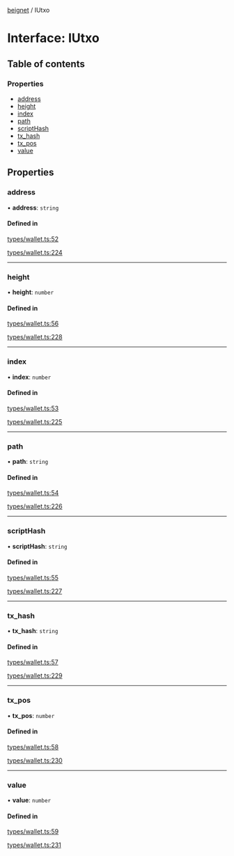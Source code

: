 [beignet](../README.md) / IUtxo

# Interface: IUtxo

## Table of contents

### Properties

- [address](IUtxo.md#address)
- [height](IUtxo.md#height)
- [index](IUtxo.md#index)
- [path](IUtxo.md#path)
- [scriptHash](IUtxo.md#scripthash)
- [tx\_hash](IUtxo.md#tx_hash)
- [tx\_pos](IUtxo.md#tx_pos)
- [value](IUtxo.md#value)

## Properties

### address

• **address**: `string`

#### Defined in

[types/wallet.ts:52](https://github.com/coreyphillips/beignet/blob/f8e8e28/src/types/wallet.ts#L52)

[types/wallet.ts:224](https://github.com/coreyphillips/beignet/blob/f8e8e28/src/types/wallet.ts#L224)

___

### height

• **height**: `number`

#### Defined in

[types/wallet.ts:56](https://github.com/coreyphillips/beignet/blob/f8e8e28/src/types/wallet.ts#L56)

[types/wallet.ts:228](https://github.com/coreyphillips/beignet/blob/f8e8e28/src/types/wallet.ts#L228)

___

### index

• **index**: `number`

#### Defined in

[types/wallet.ts:53](https://github.com/coreyphillips/beignet/blob/f8e8e28/src/types/wallet.ts#L53)

[types/wallet.ts:225](https://github.com/coreyphillips/beignet/blob/f8e8e28/src/types/wallet.ts#L225)

___

### path

• **path**: `string`

#### Defined in

[types/wallet.ts:54](https://github.com/coreyphillips/beignet/blob/f8e8e28/src/types/wallet.ts#L54)

[types/wallet.ts:226](https://github.com/coreyphillips/beignet/blob/f8e8e28/src/types/wallet.ts#L226)

___

### scriptHash

• **scriptHash**: `string`

#### Defined in

[types/wallet.ts:55](https://github.com/coreyphillips/beignet/blob/f8e8e28/src/types/wallet.ts#L55)

[types/wallet.ts:227](https://github.com/coreyphillips/beignet/blob/f8e8e28/src/types/wallet.ts#L227)

___

### tx\_hash

• **tx\_hash**: `string`

#### Defined in

[types/wallet.ts:57](https://github.com/coreyphillips/beignet/blob/f8e8e28/src/types/wallet.ts#L57)

[types/wallet.ts:229](https://github.com/coreyphillips/beignet/blob/f8e8e28/src/types/wallet.ts#L229)

___

### tx\_pos

• **tx\_pos**: `number`

#### Defined in

[types/wallet.ts:58](https://github.com/coreyphillips/beignet/blob/f8e8e28/src/types/wallet.ts#L58)

[types/wallet.ts:230](https://github.com/coreyphillips/beignet/blob/f8e8e28/src/types/wallet.ts#L230)

___

### value

• **value**: `number`

#### Defined in

[types/wallet.ts:59](https://github.com/coreyphillips/beignet/blob/f8e8e28/src/types/wallet.ts#L59)

[types/wallet.ts:231](https://github.com/coreyphillips/beignet/blob/f8e8e28/src/types/wallet.ts#L231)
